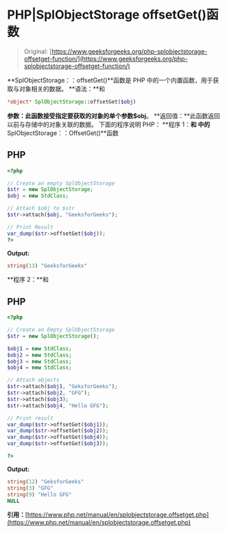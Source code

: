 # PHP|SplObjectStorage offsetGet()函数

> Original: [https://www.geeksforgeeks.org/php-splobjectstorage-offsetget-function/](https://www.geeksforgeeks.org/php-splobjectstorage-offsetget-function/)

**SplObjectStorage：：offsetGet()**函数是 PHP 中的一个内置函数，用于获取与对象相关的数据。
**语法：**和

```php
*object* SplObjectStorage::offsetGet($obj)
```

**参数：**此函数接受指定要获取的对象的单个参数**$obj**。
**返回值：**此函数返回以前与存储中的对象关联的数据。
下面的程序说明 PHP：
**程序 1：**和
中的**SplObjectStorage：：OffsetGet()**函数

## PHP

```php
<?php

// Create an empty SplObjectStorage
$str = new SplObjectStorage;
$obj = new StdClass;

// Attach $obj to $str
$str->attach($obj, "GeeksforGeeks");

// Print Result
var_dump($str->offsetGet($obj));
?>
```

**Output:** 

```php
string(13) "GeeksforGeeks"
```

**程序 2：**和

## PHP

```php
<?php

// Create an Empty SplObjectStorage
$str = new SplObjectStorage();

$obj1 = new StdClass;
$obj2 = new StdClass;
$obj3 = new StdClass;
$obj4 = new StdClass;

// Attach objects
$str->attach($obj1, "GeksforGeeks");
$str->attach($obj2, "GFG");
$str->attach($obj3);
$str->attach($obj4, "Hello GFG");

// Print result
var_dump($str->offsetGet($obj1));
var_dump($str->offsetGet($obj2));
var_dump($str->offsetGet($obj4));
var_dump($str->offsetGet($obj3));

?>
```

**Output:** 

```php
string(12) "GeksforGeeks"
string(3) "GFG"
string(9) "Hello GFG"
NULL
```

**引用：**[https://www.php.net/manual/en/splobjectstorage.offsetget.php](https://www.php.net/manual/en/splobjectstorage.offsetget.php)